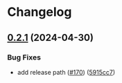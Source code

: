 # Changelog

## [0.2.1](https://github.com/ogcio/ogcio-ds/compare/v0.2.0...v0.2.1) (2024-04-30)


### Bug Fixes

* add release path ([#170](https://github.com/ogcio/ogcio-ds/issues/170)) ([5915cc7](https://github.com/ogcio/ogcio-ds/commit/5915cc77533fbc6258ce6ec3e952e60b6a41bbd6))
